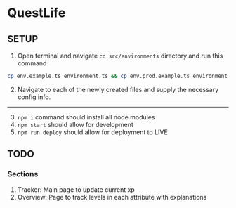 # QuestLife

## SETUP
1. Open terminal and navigate `cd src/environments` directory and run this command
```bash 
cp env.example.ts environment.ts && cp env.prod.example.ts environment.prod.ts
```
2. Navigate to each of the newly created files and supply the necessary config info.

---

3. `npm i` command should install all node modules
4. `npm start` should allow for development
5. `npm run deploy` should allow for deployment to LIVE

## TODO
### Sections
1. Tracker: Main page to update current xp
2. Overview: Page to track levels in each attribute with explanations
